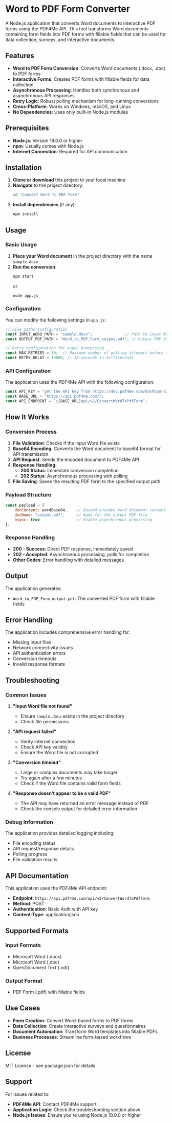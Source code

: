 # Word to PDF Form Converter

A Node.js application that converts Word documents to interactive PDF forms using the PDF4Me API. This tool transforms Word documents containing form fields into PDF forms with fillable fields that can be used for data collection, surveys, and interactive documents.

## Features

- **Word to PDF Form Conversion**: Converts Word documents (.docx, .doc) to PDF forms
- **Interactive Forms**: Creates PDF forms with fillable fields for data collection
- **Asynchronous Processing**: Handles both synchronous and asynchronous API responses
- **Retry Logic**: Robust polling mechanism for long-running conversions
- **Cross-Platform**: Works on Windows, macOS, and Linux
- **No Dependencies**: Uses only built-in Node.js modules

## Prerequisites

- **Node.js**: Version 18.0.0 or higher
- **npm**: Usually comes with Node.js
- **Internet Connection**: Required for API communication

## Installation

1. **Clone or download** this project to your local machine
2. **Navigate** to the project directory:
   ```bash
   cd "Convert Word To PDF Form"
   ```
3. **Install dependencies** (if any):
   ```bash
   npm install
   ```

## Usage

### Basic Usage

1. **Place your Word document** in the project directory with the name `sample.docx`
2. **Run the conversion**:
   ```bash
   npm start
   ```
   or
   ```bash
   node app.js
   ```

### Configuration

You can modify the following settings in `app.js`:

```javascript
// File paths configuration
const INPUT_WORD_PATH = "sample.docx";              // Path to input Word document
const OUTPUT_PDF_PATH = "Word_to_PDF_Form_output.pdf"; // Output PDF form file name

// Retry configuration for async processing
const MAX_RETRIES = 10;  // Maximum number of polling attempts before timeout
const RETRY_DELAY = 10000; // 10 seconds in milliseconds
```

### API Configuration

The application uses the PDF4Me API with the following configuration:

```javascript
const API_KEY = "get the API key from https://dev.pdf4me.com/dashboard/#/api-keys/";
const BASE_URL = "https://api.pdf4me.com/";
const API_ENDPOINT = `${BASE_URL}api/v2/ConvertWordToPdfForm`;
```

## How It Works

### Conversion Process

1. **File Validation**: Checks if the input Word file exists
2. **Base64 Encoding**: Converts the Word document to base64 format for API transmission
3. **API Request**: Sends the encoded document to PDF4Me API
4. **Response Handling**: 
   - **200 Status**: Immediate conversion completion
   - **202 Status**: Asynchronous processing with polling
5. **File Saving**: Saves the resulting PDF form to the specified output path

### Payload Structure

```javascript
const payload = {
    docContent: wordBase64,    // Base64 encoded Word document content
    docName: "output.pdf",     // Name for the output PDF file
    async: true                // Enable asynchronous processing
};
```

### Response Handling

- **200 - Success**: Direct PDF response, immediately saved
- **202 - Accepted**: Asynchronous processing, polls for completion
- **Other Codes**: Error handling with detailed messages

## Output

The application generates:
- `Word_to_PDF_Form_output.pdf`: The converted PDF form with fillable fields

## Error Handling

The application includes comprehensive error handling for:
- Missing input files
- Network connectivity issues
- API authentication errors
- Conversion timeouts
- Invalid response formats

## Troubleshooting

### Common Issues

1. **"Input Word file not found"**
   - Ensure `sample.docx` exists in the project directory
   - Check file permissions

2. **"API request failed"**
   - Verify internet connection
   - Check API key validity
   - Ensure the Word file is not corrupted

3. **"Conversion timeout"**
   - Large or complex documents may take longer
   - Try again after a few minutes
   - Check if the Word file contains valid form fields

4. **"Response doesn't appear to be a valid PDF"**
   - The API may have returned an error message instead of PDF
   - Check the console output for detailed error information

### Debug Information

The application provides detailed logging including:
- File encoding status
- API request/response details
- Polling progress
- File validation results

## API Documentation

This application uses the PDF4Me API endpoint:
- **Endpoint**: `https://api.pdf4me.com/api/v2/ConvertWordToPdfForm`
- **Method**: POST
- **Authentication**: Basic Auth with API key
- **Content-Type**: application/json

## Supported Formats

### Input Formats
- Microsoft Word (.docx)
- Microsoft Word (.doc)
- OpenDocument Text (.odt)

### Output Format
- PDF Form (.pdf) with fillable fields

## Use Cases

- **Form Creation**: Convert Word-based forms to PDF forms
- **Data Collection**: Create interactive surveys and questionnaires
- **Document Automation**: Transform Word templates into fillable PDFs
- **Business Processes**: Streamline form-based workflows

## License

MIT License - see package.json for details

## Support

For issues related to:
- **PDF4Me API**: Contact PDF4Me support
- **Application Logic**: Check the troubleshooting section above
- **Node.js Issues**: Ensure you're using Node.js 18.0.0 or higher 